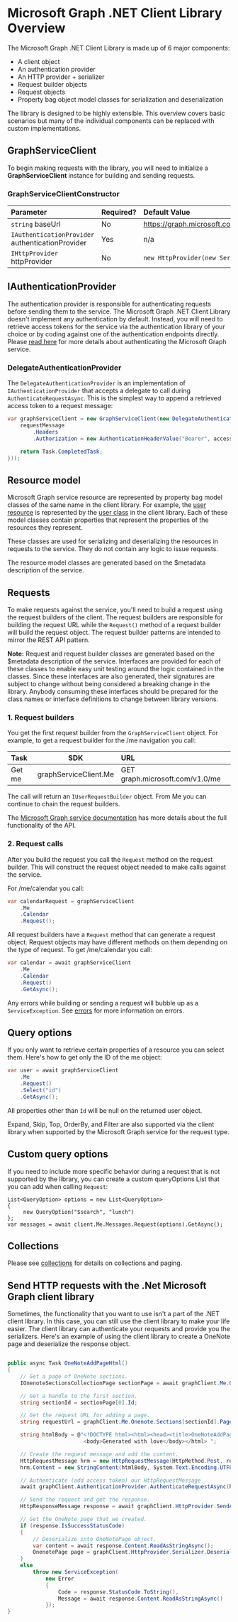 Microsoft Graph .NET Client Library Overview
=====

The Microsoft Graph .NET Client Library is made up of 6 major components:

* A client object
* An authentication provider
* An HTTP provider + serializer
* Request builder objects
* Request objects
* Property bag object model classes for serialization and deserialization

The library is designed to be highly extensible. This overview covers basic scenarios but many of the individual components can be replaced with custom implementations.

## GraphServiceClient

To begin making requests with the library, you will need to initialize a **GraphServiceClient** instance for building and sending requests.

### GraphServiceClientConstructor

| Parameter                                      | Required?      | Default Value                                    |
|:-----------------------------------------------|:---------------|:-------------------------------------------------|
|`string` baseUrl                                | No             | https://graph.microsoft.com/currentServiceVersion|
|`IAuthenticationProvider` authenticationProvider| Yes            | n/a                                              |
|`IHttpProvider` httpProvider                    | No             | `new HttpProvider(new Serializer())`             |

## IAuthenticationProvider

The authentication provider is responsible for authenticating requests before sending them to the service. The Microsoft Graph .NET Client Library doesn't implement any authentication by default. Instead, you will need to retrieve access tokens for the service via the authentication library of your choice or by coding against one of the authentication endpoints directly. Please [read here](https://developer.microsoft.com/en-us/graph/docs/concepts/auth_overview) for more details about authenticating the Microsoft Graph service.

### DelegateAuthenticationProvider

The `DelegateAuthenticationProvider` is an implementation of `IAuthenticationProvider` that accepts a delegate to call during `AuthenticateRequestAsync`. This is the simplest way to append a retrieved access token to a request message:

``` csharp
var graphServiceClient = new GraphServiceClient(new DelegateAuthenticationProvider((requestMessage) => {
    requestMessage
        .Headers
        .Authorization = new AuthenticationHeaderValue("Bearer", accessToken);

    return Task.CompletedTask;
}));
```


## Resource model

Microsoft Graph service resource are represented by property bag model classes of the same name in the client library. For example, the [user resource](https://graph.microsoft.io/en-us/docs/api-reference/v1.0/resources/user) is represented by the [user class](../src/Microsoft.Graph/Models/Generated/User.cs) in the client library. Each of these model classes contain properties that represent the properties of the resources they represent.

These classes are used for serializing and deserializing the resources in requests to the service. They do not contain any logic to issue requests.

The resource model classes are generated based on the $metadata description of the service.

## Requests

To make requests against the service, you'll need to build a request using the request builders of the client. The request builders are responsible for building the request URL while the `Request()` method of a request builder will build the request object. The request builder patterns are intended to mirror the REST API pattern.

**Note:** Request and request builder classes are generated based on the $metadata description of the service. Interfaces are provided for each of these classes to enable easy unit testing around the logic contained in the classes. Since these interfaces are also generated, their signatures are subject to change without being considered a breaking change in the library. Anybody consuming these interfaces should be prepared for the class names or interface definitions to change between library versions.

### 1. Request builders

You get the first request builder from the `GraphServiceClient` object. For example, to get a request builder for the /me navigation you call:

|Task       | SDK                    | URL                            |
|:----------|:----------------------:|:-------------------------------|
|Get me     | graphServiceClient.Me  | GET graph.microsoft.com/v1.0/me|
 
The call will return an `IUserRequestBuilder` object. From Me you can continue to chain the request builders.

The [Microsoft Graph service documentation](https://graph.microsoft.io/en-us/docs) has more details about the full functionality of the API.


### 2. Request calls

After you build the request you call the `Request` method on the request builder. This will construct the request object needed to make calls against the service.

For /me/calendar you call:

``` csharp
var calendarRequest = graphServiceClient
    .Me
    .Calendar
    .Request();
```

All request builders have a `Request` method that can generate a request object. Request objects may have different methods on them depending on the type of request. To get /me/calendar you call:

``` csharp
var calendar = await graphServiceClient
    .Me
    .Calendar
    .Request()
    .GetAsync();
```

Any errors while building or sending a request will bubble up as a `ServiceException`. See [errors](/docs/errors.md) for more information on errors.

## Query options

If you only want to retrieve certain properties of a resource you can select them. Here's how to get only the ID of the me object:

``` csharp
var user = await graphServiceClient
    .Me
    .Request()
    .Select("id")
    .GetAsync();
```

All properties other than `Id` will be null on the returned user object.

Expand, Skip, Top, OrderBy, and Filter are also supported via the client library when supported by the Microsoft Graph service for the request type.

## Custom query options

If you need to include more specific behavior during a request that is not supported by the library, you can create a custom queryOptions List that you can add when calling ```Request```:

``` chsarp
List<QueryOption> options = new List<QueryOption>
{
     new QueryOption("$search", "lunch")
};
var messages = await client.Me.Messages.Request(options).GetAsync();
```



## Collections

Please see [collections](/docs/collections.md) for details on collections and paging.

## Send HTTP requests with the .Net Microsoft Graph client library

Sometimes, the functionality that you want to use isn't a part of the .NET client library. In this case, you can still use the client library to make your life easier. The client library can authenticate your requests and provide you the serializers. Here's an example of using the client library to create a OneNote page and deserialize the response object. 

``` csharp

public async Task OneNoteAddPageHtml()
{
    // Get a page of OneNote sections.
    IOnenoteSectionsCollectionPage sectionPage = await graphClient.Me.Onenote.Sections.Request().GetAsync();

    // Get a handle to the first section.
    string sectionId = sectionPage[0].Id;

    // Get the request URL for adding a page. 
    string requestUrl = graphClient.Me.Onenote.Sections[sectionId].Pages.Request().RequestUrl;

    string htmlBody = @"<!DOCTYPE html><html><head><title>OneNoteAddPageHtml created this</title></head>
                        <body>Generated with love</body></html> ";

    // Create the request message and add the content.
    HttpRequestMessage hrm = new HttpRequestMessage(HttpMethod.Post, requestUrl);
    hrm.Content = new StringContent(htmlBody, System.Text.Encoding.UTF8, "text/html");

    // Authenticate (add access token) our HttpRequestMessage
    await graphClient.AuthenticationProvider.AuthenticateRequestAsync(hrm);

    // Send the request and get the response.
    HttpResponseMessage response = await graphClient.HttpProvider.SendAsync(hrm);

    // Get the OneNote page that we created.
    if (response.IsSuccessStatusCode)
    {
        // Deserialize into OneNotePage object.
        var content = await response.Content.ReadAsStringAsync();
        OnenotePage page = graphClient.HttpProvider.Serializer.DeserializeObject<OnenotePage>(content);
    }
    else
        throw new ServiceException(
            new Error
            {
                Code = response.StatusCode.ToString(),
                Message = await response.Content.ReadAsStringAsync()
            });
}

```
